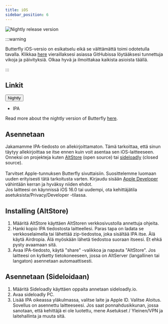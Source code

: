 ```yaml
---
title: iOS
sidebar_position: 6
---
```


![Nightly release version](https://img.shields.io/badge/dynamic/yaml?color=f7d28c\&label=Nightly\&query=%24.version\&url=https%3A%2F%2Fraw.githubusercontent.com%2FLinwoodDev%2Fbutterfly%2Fnightly%2Fapp%2Fpubspec.yaml\&style=for-the-badge)

:::warning

Butterfly iOS-versio on esikatselu eikä se välttämättä toimi odotetulla tavalla.
Klikkaa [here](https://github.com/LinwoodDev/Butterfly/issues/244) vieraillaksesi asiassa GitHubissa löytääksesi tunnettuja vikoja ja päivityksiä. Olkaa hyvä ja ilmoittakaa kaikista asioista täällä.

:::

## Linkit

<div className="dropdown dropdown--hoverable margin--sm">
  <button className="button button--outline button--danger button--lg">Nightly</button>
  <ul className="dropdown__menu">
    <li>
      <DownloadButton className="dropdown__link" href="https://github.com/LinwoodDev/butterfly/releases/download/nightly/linwood-butterfly-ios.ipa">
        IPA
      </DownloadButton>
    </li>
  </ul>
</div>

Read more about the nightly version of Butterfly [here](/nightly).

## Asennetaan

Jakamamme IPA-tiedosto on allekirjoittamaton. Tämä tarkoittaa, että sinun täytyy allekirjoittaa se itse ennen kuin voit asentaa sen iOS-laitteeseen. \
Onneksi on projekteja kuten [AltStore](https://altstore.io) (open source) tai [sideloadly](https://sideloadly.io) (closed source). \
\
Tarvitset Apple-tunnuksen Butterfly sivuttaisiin. Suosittelemme luomaan uuden erityisesti tätä tarkoitusta varten. Kirjaudu sisään [Apple Developer](https://developer.apple.com) vähintään kerran ja hyväksy niiden ehdot.
\
Jos laitteesi on käynnissä iOS 16.0 tai uudempi, ota kehittäjätila asetuksista/Privacy/Developer -tilassa.

## Installing (AltStore)

1. Määritä AltStore käyttäen AltStoren verkkosivustolla annettuja ohjeita.
2. Hanki kopio IPA tiedostosta laitteellesi. Paras tapa on ladata se verkkoselaimella tai lähettää zip-tiedostoa, joka sisältää IPA itse. Älä käytä Airdropia. Älä myöskään lähetä tiedostoa suoraan itseesi. Et ehkä pysty avaamaan sitä.
3. Avaa IPA-tiedosto, käytä "share" -valikkoa ja napauta "AltStore". Jos laitteesi on kytketty tietokoneeseen, jossa on AltServer (langallinen tai langaton) asennetaan automaattisesti.

## Asennetaan (Sideloidaan)

1. Määritä Sideloadly käyttäen oppaita annetaan sideloadly.io.
2. Avaa sideloadly PC.
3. Lisää IPA oikeassa yläkulmassa, valitse laite ja Apple ID. Valitse Aloitus. Sovellus on asennettu laitteeseesi.
   Jos saat ponnahdusikkunan, jossa sanotaan, että kehittäjä ei ole luotettu, mene Asetukset / Yleinen/VPN ja laitehallinta ja muuta sitä.
